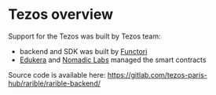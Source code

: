 # Tezos overview

Support for the Tezos was built by Tezos team:
- backend and SDK was built by [Functori](https://www.functori.com/)
- [Edukera](http://www.edukera.com/) and [Nomadic Labs](https://www.nomadic-labs.com/) managed the smart contracts

Source code is available here: https://gitlab.com/tezos-paris-hub/rarible/rarible-backend/